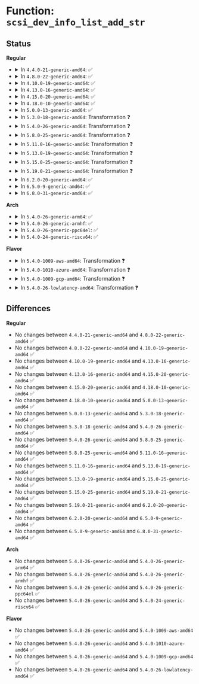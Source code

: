 # Function: <code>scsi_dev_info_list_add_str</code>

## Status
<b>Regular</b>
<ul>
<li>
<details>
<summary>In <code>4.4.0-21-generic-amd64</code>: ✅</summary>

```c
int scsi_dev_info_list_add_str(char * dev_list)
```

```json
{
  "name": "scsi_dev_info_list_add_str",
  "collision_type": "Unique Static",
  "inline_type": "No",
  "funcs": [
    {
      "addr": 18446744071584835568,
      "name": "scsi_dev_info_list_add_str",
      "external": false,
      "loc": "drivers/scsi/scsi_devinfo.c:510",
      "file": "drivers/scsi/scsi_devinfo.c",
      "inline": "seen, unknown",
      "caller_inline": [],
      "caller_func": [
        "drivers/scsi/scsi_devinfo.c:proc_scsi_devinfo_write",
        "drivers/scsi/scsi_devinfo.c:scsi_init_devinfo"
      ]
    }
  ],
  "symbols": [
    {
      "addr": 18446744071584835568,
      "name": "scsi_dev_info_list_add_str",
      "section": ".text",
      "bind": "STB_LOCAL",
      "size": 305
    }
  ]
}
```
</details>
</li>
<li>
<details>
<summary>In <code>4.8.0-22-generic-amd64</code>: ✅</summary>

```c
int scsi_dev_info_list_add_str(char * dev_list)
```

```json
{
  "name": "scsi_dev_info_list_add_str",
  "collision_type": "Unique Static",
  "inline_type": "No",
  "funcs": [
    {
      "addr": 18446744071585197824,
      "name": "scsi_dev_info_list_add_str",
      "external": false,
      "loc": "drivers/scsi/scsi_devinfo.c:520",
      "file": "drivers/scsi/scsi_devinfo.c",
      "inline": "seen, unknown",
      "caller_inline": [],
      "caller_func": [
        "drivers/scsi/scsi_devinfo.c:proc_scsi_devinfo_write",
        "drivers/scsi/scsi_devinfo.c:scsi_init_devinfo"
      ]
    }
  ],
  "symbols": [
    {
      "addr": 18446744071585197824,
      "name": "scsi_dev_info_list_add_str",
      "section": ".text",
      "bind": "STB_LOCAL",
      "size": 309
    }
  ]
}
```
</details>
</li>
<li>
<details>
<summary>In <code>4.10.0-19-generic-amd64</code>: ✅</summary>

```c
int scsi_dev_info_list_add_str(char * dev_list)
```

```json
{
  "name": "scsi_dev_info_list_add_str",
  "collision_type": "Unique Static",
  "inline_type": "No",
  "funcs": [
    {
      "addr": 18446744071585392544,
      "name": "scsi_dev_info_list_add_str",
      "external": false,
      "loc": "drivers/scsi/scsi_devinfo.c:518",
      "file": "drivers/scsi/scsi_devinfo.c",
      "inline": "seen, unknown",
      "caller_inline": [],
      "caller_func": [
        "drivers/scsi/scsi_devinfo.c:proc_scsi_devinfo_write",
        "drivers/scsi/scsi_devinfo.c:scsi_init_devinfo"
      ]
    }
  ],
  "symbols": [
    {
      "addr": 18446744071585392544,
      "name": "scsi_dev_info_list_add_str",
      "section": ".text",
      "bind": "STB_LOCAL",
      "size": 309
    }
  ]
}
```
</details>
</li>
<li>
<details>
<summary>In <code>4.13.0-16-generic-amd64</code>: ✅</summary>

```c
int scsi_dev_info_list_add_str(char * dev_list)
```

```json
{
  "name": "scsi_dev_info_list_add_str",
  "collision_type": "Unique Static",
  "inline_type": "No",
  "funcs": [
    {
      "addr": 18446744071585476640,
      "name": "scsi_dev_info_list_add_str",
      "external": false,
      "loc": "drivers/scsi/scsi_devinfo.c:518",
      "file": "drivers/scsi/scsi_devinfo.c",
      "inline": "seen, unknown",
      "caller_inline": [],
      "caller_func": [
        "drivers/scsi/scsi_devinfo.c:proc_scsi_devinfo_write",
        "drivers/scsi/scsi_devinfo.c:scsi_init_devinfo"
      ]
    }
  ],
  "symbols": [
    {
      "addr": 18446744071585476640,
      "name": "scsi_dev_info_list_add_str",
      "section": ".text",
      "bind": "STB_LOCAL",
      "size": 309
    }
  ]
}
```
</details>
</li>
<li>
<details>
<summary>In <code>4.15.0-20-generic-amd64</code>: ✅</summary>

```c
int scsi_dev_info_list_add_str(char * dev_list)
```

```json
{
  "name": "scsi_dev_info_list_add_str",
  "collision_type": "Unique Static",
  "inline_type": "No",
  "funcs": [
    {
      "addr": 18446744071585907856,
      "name": "scsi_dev_info_list_add_str",
      "external": false,
      "loc": "drivers/scsi/scsi_devinfo.c:514",
      "file": "drivers/scsi/scsi_devinfo.c",
      "inline": "seen, unknown",
      "caller_inline": [],
      "caller_func": [
        "drivers/scsi/scsi_devinfo.c:proc_scsi_devinfo_write",
        "drivers/scsi/scsi_devinfo.c:scsi_init_devinfo"
      ]
    }
  ],
  "symbols": [
    {
      "addr": 18446744071585907856,
      "name": "scsi_dev_info_list_add_str",
      "section": ".text",
      "bind": "STB_LOCAL",
      "size": 309
    }
  ]
}
```
</details>
</li>
<li>
<details>
<summary>In <code>4.18.0-10-generic-amd64</code>: ✅</summary>

```c
int scsi_dev_info_list_add_str(char * dev_list)
```

```json
{
  "name": "scsi_dev_info_list_add_str",
  "collision_type": "Unique Static",
  "inline_type": "No",
  "funcs": [
    {
      "addr": 18446744071586154928,
      "name": "scsi_dev_info_list_add_str",
      "external": false,
      "loc": "drivers/scsi/scsi_devinfo.c:518",
      "file": "drivers/scsi/scsi_devinfo.c",
      "inline": "seen, unknown",
      "caller_inline": [],
      "caller_func": [
        "drivers/scsi/scsi_devinfo.c:proc_scsi_devinfo_write",
        "drivers/scsi/scsi_devinfo.c:scsi_init_devinfo"
      ]
    }
  ],
  "symbols": [
    {
      "addr": 18446744071586154928,
      "name": "scsi_dev_info_list_add_str",
      "section": ".text",
      "bind": "STB_LOCAL",
      "size": 309
    }
  ]
}
```
</details>
</li>
<li>
<details>
<summary>In <code>5.0.0-13-generic-amd64</code>: ✅</summary>

```c
int scsi_dev_info_list_add_str(char * dev_list)
```

```json
{
  "name": "scsi_dev_info_list_add_str",
  "collision_type": "Unique Static",
  "inline_type": "No",
  "funcs": [
    {
      "addr": 18446744071586296480,
      "name": "scsi_dev_info_list_add_str",
      "external": false,
      "loc": "drivers/scsi/scsi_devinfo.c:518",
      "file": "drivers/scsi/scsi_devinfo.c",
      "inline": "seen, unknown",
      "caller_inline": [],
      "caller_func": [
        "drivers/scsi/scsi_devinfo.c:proc_scsi_devinfo_write",
        "drivers/scsi/scsi_devinfo.c:scsi_init_devinfo"
      ]
    }
  ],
  "symbols": [
    {
      "addr": 18446744071586296480,
      "name": "scsi_dev_info_list_add_str",
      "section": ".text",
      "bind": "STB_LOCAL",
      "size": 309
    }
  ]
}
```
</details>
</li>
<li>
<details>
<summary>In <code>5.3.0-18-generic-amd64</code>: Transformation ❓</summary>

```c
int scsi_dev_info_list_add_str(char * dev_list)
```

```json
{
  "name": "scsi_dev_info_list_add_str",
  "collision_type": "Unique Static",
  "inline_type": "No",
  "funcs": [
    {
      "addr": 0,
      "name": "scsi_dev_info_list_add_str",
      "external": false,
      "loc": "drivers/scsi/scsi_devinfo.c:521",
      "file": "drivers/scsi/scsi_devinfo.c",
      "inline": "seen, unknown",
      "caller_inline": [],
      "caller_func": [
        "drivers/scsi/scsi_devinfo.c:proc_scsi_devinfo_write",
        "drivers/scsi/scsi_devinfo.c:scsi_init_devinfo"
      ]
    }
  ],
  "symbols": [
    {
      "addr": 18446744071586539872,
      "name": "scsi_dev_info_list_add_str",
      "section": ".text",
      "bind": "STB_LOCAL",
      "size": 264
    },
    {
      "addr": 18446744071586541122,
      "name": "scsi_dev_info_list_add_str.cold",
      "section": ".text",
      "bind": "STB_LOCAL",
      "size": 55
    }
  ]
}
```
</details>
</li>
<li>
<details>
<summary>In <code>5.4.0-26-generic-amd64</code>: Transformation ❓</summary>

```c
int scsi_dev_info_list_add_str(char * dev_list)
```

```json
{
  "name": "scsi_dev_info_list_add_str",
  "collision_type": "Unique Static",
  "inline_type": "No",
  "funcs": [
    {
      "addr": 0,
      "name": "scsi_dev_info_list_add_str",
      "external": false,
      "loc": "drivers/scsi/scsi_devinfo.c:521",
      "file": "drivers/scsi/scsi_devinfo.c",
      "inline": "seen, unknown",
      "caller_inline": [],
      "caller_func": [
        "drivers/scsi/scsi_devinfo.c:proc_scsi_devinfo_write",
        "drivers/scsi/scsi_devinfo.c:scsi_init_devinfo"
      ]
    }
  ],
  "symbols": [
    {
      "addr": 18446744071586688000,
      "name": "scsi_dev_info_list_add_str",
      "section": ".text",
      "bind": "STB_LOCAL",
      "size": 264
    },
    {
      "addr": 18446744071586689250,
      "name": "scsi_dev_info_list_add_str.cold",
      "section": ".text",
      "bind": "STB_LOCAL",
      "size": 55
    }
  ]
}
```
</details>
</li>
<li>
<details>
<summary>In <code>5.8.0-25-generic-amd64</code>: Transformation ❓</summary>

```c
int scsi_dev_info_list_add_str(char * dev_list)
```

```json
{
  "name": "scsi_dev_info_list_add_str",
  "collision_type": "Unique Static",
  "inline_type": "No",
  "funcs": [
    {
      "addr": 0,
      "name": "scsi_dev_info_list_add_str",
      "external": false,
      "loc": "drivers/scsi/scsi_devinfo.c:522",
      "file": "drivers/scsi/scsi_devinfo.c",
      "inline": "seen, unknown",
      "caller_inline": [],
      "caller_func": [
        "drivers/scsi/scsi_devinfo.c:proc_scsi_devinfo_write",
        "drivers/scsi/scsi_devinfo.c:scsi_init_devinfo"
      ]
    }
  ],
  "symbols": [
    {
      "addr": 18446744071587487040,
      "name": "scsi_dev_info_list_add_str",
      "section": ".text",
      "bind": "STB_LOCAL",
      "size": 264
    },
    {
      "addr": 18446744071587488338,
      "name": "scsi_dev_info_list_add_str.cold",
      "section": ".text",
      "bind": "STB_LOCAL",
      "size": 55
    }
  ]
}
```
</details>
</li>
<li>
<details>
<summary>In <code>5.11.0-16-generic-amd64</code>: Transformation ❓</summary>

```c
int scsi_dev_info_list_add_str(char * dev_list)
```

```json
{
  "name": "scsi_dev_info_list_add_str",
  "collision_type": "Unique Static",
  "inline_type": "No",
  "funcs": [
    {
      "addr": 0,
      "name": "scsi_dev_info_list_add_str",
      "external": false,
      "loc": "drivers/scsi/scsi_devinfo.c:522",
      "file": "drivers/scsi/scsi_devinfo.c",
      "inline": "seen, unknown",
      "caller_inline": [],
      "caller_func": [
        "drivers/scsi/scsi_devinfo.c:proc_scsi_devinfo_write",
        "drivers/scsi/scsi_devinfo.c:scsi_init_devinfo"
      ]
    }
  ],
  "symbols": [
    {
      "addr": 18446744071587554592,
      "name": "scsi_dev_info_list_add_str",
      "section": ".text",
      "bind": "STB_LOCAL",
      "size": 264
    },
    {
      "addr": 18446744071591521034,
      "name": "scsi_dev_info_list_add_str.cold",
      "section": ".text",
      "bind": "STB_LOCAL",
      "size": 55
    }
  ]
}
```
</details>
</li>
<li>
<details>
<summary>In <code>5.13.0-19-generic-amd64</code>: Transformation ❓</summary>

```c
int scsi_dev_info_list_add_str(char * dev_list)
```

```json
{
  "name": "scsi_dev_info_list_add_str",
  "collision_type": "Unique Static",
  "inline_type": "No",
  "funcs": [
    {
      "addr": 0,
      "name": "scsi_dev_info_list_add_str",
      "external": false,
      "loc": "drivers/scsi/scsi_devinfo.c:523",
      "file": "drivers/scsi/scsi_devinfo.c",
      "inline": "seen, unknown",
      "caller_inline": [],
      "caller_func": [
        "drivers/scsi/scsi_devinfo.c:proc_scsi_devinfo_write",
        "drivers/scsi/scsi_devinfo.c:scsi_init_devinfo"
      ]
    }
  ],
  "symbols": [
    {
      "addr": 18446744071587436992,
      "name": "scsi_dev_info_list_add_str",
      "section": ".text",
      "bind": "STB_LOCAL",
      "size": 264
    },
    {
      "addr": 18446744071591462859,
      "name": "scsi_dev_info_list_add_str.cold",
      "section": ".text",
      "bind": "STB_LOCAL",
      "size": 55
    }
  ]
}
```
</details>
</li>
<li>
<details>
<summary>In <code>5.15.0-25-generic-amd64</code>: Transformation ❓</summary>

```c
int scsi_dev_info_list_add_str(char * dev_list)
```

```json
{
  "name": "scsi_dev_info_list_add_str",
  "collision_type": "Unique Static",
  "inline_type": "No",
  "funcs": [
    {
      "addr": 0,
      "name": "scsi_dev_info_list_add_str",
      "external": false,
      "loc": "drivers/scsi/scsi_devinfo.c:524",
      "file": "drivers/scsi/scsi_devinfo.c",
      "inline": "seen, unknown",
      "caller_inline": [],
      "caller_func": [
        "drivers/scsi/scsi_devinfo.c:proc_scsi_devinfo_write",
        "drivers/scsi/scsi_devinfo.c:scsi_init_devinfo"
      ]
    }
  ],
  "symbols": [
    {
      "addr": 18446744071588010512,
      "name": "scsi_dev_info_list_add_str",
      "section": ".text",
      "bind": "STB_LOCAL",
      "size": 264
    },
    {
      "addr": 18446744071592528048,
      "name": "scsi_dev_info_list_add_str.cold",
      "section": ".text",
      "bind": "STB_LOCAL",
      "size": 55
    }
  ]
}
```
</details>
</li>
<li>
<details>
<summary>In <code>5.19.0-21-generic-amd64</code>: Transformation ❓</summary>

```c
int scsi_dev_info_list_add_str(char * dev_list)
```

```json
{
  "name": "scsi_dev_info_list_add_str",
  "collision_type": "Unique Static",
  "inline_type": "No",
  "funcs": [
    {
      "addr": 0,
      "name": "scsi_dev_info_list_add_str",
      "external": false,
      "loc": "drivers/scsi/scsi_devinfo.c:524",
      "file": "drivers/scsi/scsi_devinfo.c",
      "inline": "seen, unknown",
      "caller_inline": [],
      "caller_func": [
        "drivers/scsi/scsi_devinfo.c:proc_scsi_devinfo_write",
        "drivers/scsi/scsi_devinfo.c:scsi_init_devinfo"
      ]
    }
  ],
  "symbols": [
    {
      "addr": 18446744071589370992,
      "name": "scsi_dev_info_list_add_str",
      "section": ".text",
      "bind": "STB_LOCAL",
      "size": 282
    },
    {
      "addr": 18446744071594399660,
      "name": "scsi_dev_info_list_add_str.cold",
      "section": ".text",
      "bind": "STB_LOCAL",
      "size": 55
    }
  ]
}
```
</details>
</li>
<li>
<details>
<summary>In <code>6.2.0-20-generic-amd64</code>: ✅</summary>

```c
int scsi_dev_info_list_add_str(char * dev_list)
```

```json
{
  "name": "scsi_dev_info_list_add_str",
  "collision_type": "Unique Static",
  "inline_type": "No",
  "funcs": [
    {
      "addr": 18446744071590941200,
      "name": "scsi_dev_info_list_add_str",
      "external": false,
      "loc": "drivers/scsi/scsi_devinfo.c:524",
      "file": "drivers/scsi/scsi_devinfo.c",
      "inline": "seen, unknown",
      "caller_inline": [],
      "caller_func": [
        "drivers/scsi/scsi_devinfo.c:proc_scsi_devinfo_write",
        "drivers/scsi/scsi_devinfo.c:scsi_init_devinfo"
      ]
    }
  ],
  "symbols": [
    {
      "addr": 18446744071590941200,
      "name": "scsi_dev_info_list_add_str",
      "section": ".text",
      "bind": "STB_LOCAL",
      "size": 318
    }
  ]
}
```
</details>
</li>
<li>
<details>
<summary>In <code>6.5.0-9-generic-amd64</code>: ✅</summary>

```c
int scsi_dev_info_list_add_str(char * dev_list)
```

```json
{
  "name": "scsi_dev_info_list_add_str",
  "collision_type": "Unique Static",
  "inline_type": "No",
  "funcs": [
    {
      "addr": 18446744071591284992,
      "name": "scsi_dev_info_list_add_str",
      "external": false,
      "loc": "drivers/scsi/scsi_devinfo.c:526",
      "file": "drivers/scsi/scsi_devinfo.c",
      "inline": "seen, unknown",
      "caller_inline": [],
      "caller_func": [
        "drivers/scsi/scsi_devinfo.c:proc_scsi_devinfo_write",
        "drivers/scsi/scsi_devinfo.c:scsi_init_devinfo"
      ]
    }
  ],
  "symbols": [
    {
      "addr": 18446744071591284992,
      "name": "scsi_dev_info_list_add_str",
      "section": ".text",
      "bind": "STB_LOCAL",
      "size": 318
    }
  ]
}
```
</details>
</li>
<li>
<details>
<summary>In <code>6.8.0-31-generic-amd64</code>: ✅</summary>

```c
int scsi_dev_info_list_add_str(char * dev_list)
```

```json
{
  "name": "scsi_dev_info_list_add_str",
  "collision_type": "Unique Static",
  "inline_type": "No",
  "funcs": [
    {
      "addr": 18446744071591632576,
      "name": "scsi_dev_info_list_add_str",
      "external": false,
      "loc": "drivers/scsi/scsi_devinfo.c:526",
      "file": "drivers/scsi/scsi_devinfo.c",
      "inline": "seen, unknown",
      "caller_inline": [],
      "caller_func": [
        "drivers/scsi/scsi_devinfo.c:proc_scsi_devinfo_write",
        "drivers/scsi/scsi_devinfo.c:scsi_init_devinfo"
      ]
    }
  ],
  "symbols": [
    {
      "addr": 18446744071591632576,
      "name": "scsi_dev_info_list_add_str",
      "section": ".text",
      "bind": "STB_LOCAL",
      "size": 318
    }
  ]
}
```
</details>
</li>
</ul>
<b>Arch</b>
<ul>
<li>
<details>
<summary>In <code>5.4.0-26-generic-arm64</code>: ✅</summary>

```c
int scsi_dev_info_list_add_str(char * dev_list)
```

```json
{
  "name": "scsi_dev_info_list_add_str",
  "collision_type": "Unique Static",
  "inline_type": "No",
  "funcs": [
    {
      "addr": 18446603336499595064,
      "name": "scsi_dev_info_list_add_str",
      "external": false,
      "loc": "drivers/scsi/scsi_devinfo.c:521",
      "file": "drivers/scsi/scsi_devinfo.c",
      "inline": "seen, unknown",
      "caller_inline": [],
      "caller_func": [
        "drivers/scsi/scsi_devinfo.c:proc_scsi_devinfo_write",
        "drivers/scsi/scsi_devinfo.c:scsi_init_devinfo"
      ]
    }
  ],
  "symbols": [
    {
      "addr": 18446603336499595064,
      "name": "scsi_dev_info_list_add_str",
      "section": ".text",
      "bind": "STB_LOCAL",
      "size": 360
    }
  ]
}
```
</details>
</li>
<li>
<details>
<summary>In <code>5.4.0-26-generic-armhf</code>: ✅</summary>

```c
int scsi_dev_info_list_add_str(char * dev_list)
```

```json
{
  "name": "scsi_dev_info_list_add_str",
  "collision_type": "Unique Static",
  "inline_type": "No",
  "funcs": [
    {
      "addr": 3232051628,
      "name": "scsi_dev_info_list_add_str",
      "external": false,
      "loc": "drivers/scsi/scsi_devinfo.c:521",
      "file": "drivers/scsi/scsi_devinfo.c",
      "inline": "seen, unknown",
      "caller_inline": [],
      "caller_func": [
        "drivers/scsi/scsi_devinfo.c:proc_scsi_devinfo_write",
        "drivers/scsi/scsi_devinfo.c:scsi_init_devinfo"
      ]
    }
  ],
  "symbols": [
    {
      "addr": 3232051628,
      "name": "scsi_dev_info_list_add_str",
      "section": ".text",
      "bind": "STB_LOCAL",
      "size": 372
    }
  ]
}
```
</details>
</li>
<li>
<details>
<summary>In <code>5.4.0-26-generic-ppc64el</code>: ✅</summary>

```c
int scsi_dev_info_list_add_str(char * dev_list)
```

```json
{
  "name": "scsi_dev_info_list_add_str",
  "collision_type": "Unique Static",
  "inline_type": "No",
  "funcs": [
    {
      "addr": 13835058055292896400,
      "name": "scsi_dev_info_list_add_str",
      "external": false,
      "loc": "drivers/scsi/scsi_devinfo.c:521",
      "file": "drivers/scsi/scsi_devinfo.c",
      "inline": "seen, unknown",
      "caller_inline": [],
      "caller_func": [
        "drivers/scsi/scsi_devinfo.c:proc_scsi_devinfo_write",
        "drivers/scsi/scsi_devinfo.c:scsi_init_devinfo"
      ]
    }
  ],
  "symbols": [
    {
      "addr": 13835058055292896400,
      "name": "scsi_dev_info_list_add_str",
      "section": ".text",
      "bind": "STB_LOCAL",
      "size": 380
    }
  ]
}
```
</details>
</li>
<li>
<details>
<summary>In <code>5.4.0-24-generic-riscv64</code>: ✅</summary>

```c
int scsi_dev_info_list_add_str(char * dev_list)
```

```json
{
  "name": "scsi_dev_info_list_add_str",
  "collision_type": "Unique Static",
  "inline_type": "No",
  "funcs": [
    {
      "addr": 18446743936276784868,
      "name": "scsi_dev_info_list_add_str",
      "external": false,
      "loc": "drivers/scsi/scsi_devinfo.c:521",
      "file": "drivers/scsi/scsi_devinfo.c",
      "inline": "seen, unknown",
      "caller_inline": [],
      "caller_func": [
        "drivers/scsi/scsi_devinfo.c:proc_scsi_devinfo_write",
        "drivers/scsi/scsi_devinfo.c:scsi_init_devinfo"
      ]
    }
  ],
  "symbols": [
    {
      "addr": 18446743936276784868,
      "name": "scsi_dev_info_list_add_str",
      "section": ".text",
      "bind": "STB_LOCAL",
      "size": 256
    }
  ]
}
```
</details>
</li>
</ul>
<b>Flavor</b>
<ul>
<li>
<details>
<summary>In <code>5.4.0-1009-aws-amd64</code>: Transformation ❓</summary>

```c
int scsi_dev_info_list_add_str(char * dev_list)
```

```json
{
  "name": "scsi_dev_info_list_add_str",
  "collision_type": "Unique Static",
  "inline_type": "No",
  "funcs": [
    {
      "addr": 0,
      "name": "scsi_dev_info_list_add_str",
      "external": false,
      "loc": "drivers/scsi/scsi_devinfo.c:521",
      "file": "drivers/scsi/scsi_devinfo.c",
      "inline": "seen, unknown",
      "caller_inline": [],
      "caller_func": [
        "drivers/scsi/scsi_devinfo.c:proc_scsi_devinfo_write",
        "drivers/scsi/scsi_devinfo.c:scsi_init_devinfo"
      ]
    }
  ],
  "symbols": [
    {
      "addr": 18446744071586378480,
      "name": "scsi_dev_info_list_add_str",
      "section": ".text",
      "bind": "STB_LOCAL",
      "size": 264
    },
    {
      "addr": 18446744071586379730,
      "name": "scsi_dev_info_list_add_str.cold",
      "section": ".text",
      "bind": "STB_LOCAL",
      "size": 55
    }
  ]
}
```
</details>
</li>
<li>
<details>
<summary>In <code>5.4.0-1010-azure-amd64</code>: Transformation ❓</summary>

```c
int scsi_dev_info_list_add_str(char * dev_list)
```

```json
{
  "name": "scsi_dev_info_list_add_str",
  "collision_type": "Unique Static",
  "inline_type": "No",
  "funcs": [
    {
      "addr": 0,
      "name": "scsi_dev_info_list_add_str",
      "external": false,
      "loc": "drivers/scsi/scsi_devinfo.c:521",
      "file": "drivers/scsi/scsi_devinfo.c",
      "inline": "seen, unknown",
      "caller_inline": [],
      "caller_func": [
        "drivers/scsi/scsi_devinfo.c:proc_scsi_devinfo_write",
        "drivers/scsi/scsi_devinfo.c:scsi_init_devinfo"
      ]
    }
  ],
  "symbols": [
    {
      "addr": 18446744071586219792,
      "name": "scsi_dev_info_list_add_str",
      "section": ".text",
      "bind": "STB_LOCAL",
      "size": 264
    },
    {
      "addr": 18446744071586221042,
      "name": "scsi_dev_info_list_add_str.cold",
      "section": ".text",
      "bind": "STB_LOCAL",
      "size": 55
    }
  ]
}
```
</details>
</li>
<li>
<details>
<summary>In <code>5.4.0-1009-gcp-amd64</code>: Transformation ❓</summary>

```c
int scsi_dev_info_list_add_str(char * dev_list)
```

```json
{
  "name": "scsi_dev_info_list_add_str",
  "collision_type": "Unique Static",
  "inline_type": "No",
  "funcs": [
    {
      "addr": 0,
      "name": "scsi_dev_info_list_add_str",
      "external": false,
      "loc": "drivers/scsi/scsi_devinfo.c:521",
      "file": "drivers/scsi/scsi_devinfo.c",
      "inline": "seen, unknown",
      "caller_inline": [],
      "caller_func": [
        "drivers/scsi/scsi_devinfo.c:proc_scsi_devinfo_write",
        "drivers/scsi/scsi_devinfo.c:scsi_init_devinfo"
      ]
    }
  ],
  "symbols": [
    {
      "addr": 18446744071586635968,
      "name": "scsi_dev_info_list_add_str",
      "section": ".text",
      "bind": "STB_LOCAL",
      "size": 264
    },
    {
      "addr": 18446744071586637218,
      "name": "scsi_dev_info_list_add_str.cold",
      "section": ".text",
      "bind": "STB_LOCAL",
      "size": 55
    }
  ]
}
```
</details>
</li>
<li>
<details>
<summary>In <code>5.4.0-26-lowlatency-amd64</code>: Transformation ❓</summary>

```c
int scsi_dev_info_list_add_str(char * dev_list)
```

```json
{
  "name": "scsi_dev_info_list_add_str",
  "collision_type": "Unique Static",
  "inline_type": "No",
  "funcs": [
    {
      "addr": 0,
      "name": "scsi_dev_info_list_add_str",
      "external": false,
      "loc": "drivers/scsi/scsi_devinfo.c:521",
      "file": "drivers/scsi/scsi_devinfo.c",
      "inline": "seen, unknown",
      "caller_inline": [],
      "caller_func": [
        "drivers/scsi/scsi_devinfo.c:proc_scsi_devinfo_write",
        "drivers/scsi/scsi_devinfo.c:scsi_init_devinfo"
      ]
    }
  ],
  "symbols": [
    {
      "addr": 18446744071586748512,
      "name": "scsi_dev_info_list_add_str",
      "section": ".text",
      "bind": "STB_LOCAL",
      "size": 264
    },
    {
      "addr": 18446744071586749762,
      "name": "scsi_dev_info_list_add_str.cold",
      "section": ".text",
      "bind": "STB_LOCAL",
      "size": 55
    }
  ]
}
```
</details>
</li>
</ul>

## Differences
<b>Regular</b>
<ul>
<li>
No changes between <code>4.4.0-21-generic-amd64</code> and <code>4.8.0-22-generic-amd64</code> ✅
</li>
<li>
No changes between <code>4.8.0-22-generic-amd64</code> and <code>4.10.0-19-generic-amd64</code> ✅
</li>
<li>
No changes between <code>4.10.0-19-generic-amd64</code> and <code>4.13.0-16-generic-amd64</code> ✅
</li>
<li>
No changes between <code>4.13.0-16-generic-amd64</code> and <code>4.15.0-20-generic-amd64</code> ✅
</li>
<li>
No changes between <code>4.15.0-20-generic-amd64</code> and <code>4.18.0-10-generic-amd64</code> ✅
</li>
<li>
No changes between <code>4.18.0-10-generic-amd64</code> and <code>5.0.0-13-generic-amd64</code> ✅
</li>
<li>
No changes between <code>5.0.0-13-generic-amd64</code> and <code>5.3.0-18-generic-amd64</code> ✅
</li>
<li>
No changes between <code>5.3.0-18-generic-amd64</code> and <code>5.4.0-26-generic-amd64</code> ✅
</li>
<li>
No changes between <code>5.4.0-26-generic-amd64</code> and <code>5.8.0-25-generic-amd64</code> ✅
</li>
<li>
No changes between <code>5.8.0-25-generic-amd64</code> and <code>5.11.0-16-generic-amd64</code> ✅
</li>
<li>
No changes between <code>5.11.0-16-generic-amd64</code> and <code>5.13.0-19-generic-amd64</code> ✅
</li>
<li>
No changes between <code>5.13.0-19-generic-amd64</code> and <code>5.15.0-25-generic-amd64</code> ✅
</li>
<li>
No changes between <code>5.15.0-25-generic-amd64</code> and <code>5.19.0-21-generic-amd64</code> ✅
</li>
<li>
No changes between <code>5.19.0-21-generic-amd64</code> and <code>6.2.0-20-generic-amd64</code> ✅
</li>
<li>
No changes between <code>6.2.0-20-generic-amd64</code> and <code>6.5.0-9-generic-amd64</code> ✅
</li>
<li>
No changes between <code>6.5.0-9-generic-amd64</code> and <code>6.8.0-31-generic-amd64</code> ✅
</li>
</ul>
<b>Arch</b>
<ul>
<li>
No changes between <code>5.4.0-26-generic-amd64</code> and <code>5.4.0-26-generic-arm64</code> ✅
</li>
<li>
No changes between <code>5.4.0-26-generic-amd64</code> and <code>5.4.0-26-generic-armhf</code> ✅
</li>
<li>
No changes between <code>5.4.0-26-generic-amd64</code> and <code>5.4.0-26-generic-ppc64el</code> ✅
</li>
<li>
No changes between <code>5.4.0-26-generic-amd64</code> and <code>5.4.0-24-generic-riscv64</code> ✅
</li>
</ul>
<b>Flavor</b>
<ul>
<li>
No changes between <code>5.4.0-26-generic-amd64</code> and <code>5.4.0-1009-aws-amd64</code> ✅
</li>
<li>
No changes between <code>5.4.0-26-generic-amd64</code> and <code>5.4.0-1010-azure-amd64</code> ✅
</li>
<li>
No changes between <code>5.4.0-26-generic-amd64</code> and <code>5.4.0-1009-gcp-amd64</code> ✅
</li>
<li>
No changes between <code>5.4.0-26-generic-amd64</code> and <code>5.4.0-26-lowlatency-amd64</code> ✅
</li>
</ul>
